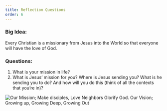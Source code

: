 ```yaml
---
title: Reflection Questions
order: 6
---
```


### Big Idea:
Every Christian is a missionary from Jesus into the World so that everyone will have the love of God. 


### Questions:
1. What is your mission in life? 
2. What is Jesus’ mission for you? Where is Jesus sending you? What is he sending you to do? And how will you do this (think of all the contexts that you’re in)?  



![Our Mission; Make disciples, Love Neighbors Glorify God. Our Vision; Growing up, Growing Deep, Growing Out](https://raw.githubusercontent.com/stgeorgeshurstville/bulletin/main/images/upload.JPG)
